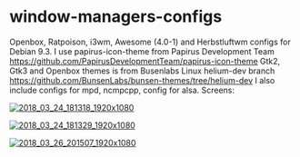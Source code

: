 # window-managers-configs
 Openbox, Ratpoison, i3wm, Awesome (4.0-1) and Herbstluftwm  configs for Debian 9.3. I use papirus-icon-theme from Papirus Development Team https://github.com/PapirusDevelopmentTeam/papirus-icon-theme
 Gtk2, Gtk3 and Openbox themes is from Busenlabs Linux helium-dev branch https://github.com/BunsenLabs/bunsen-themes/tree/helium-dev
I also include configs for mpd, ncmpcpp, config for alsa.
Screens:


<a href="https://ibb.co/gYd9n7"><img src="https://preview.ibb.co/bP0dfS/2018_03_24_181318_1920x1080.png" alt="2018_03_24_181318_1920x1080" border="0"></a>


<a href="https://ibb.co/hn4M0S"><img src="https://preview.ibb.co/fEUofS/2018_03_24_181329_1920x1080.png" alt="2018_03_24_181329_1920x1080" border="0"></a>


<a href="https://ibb.co/fbpGn7"><img src="https://preview.ibb.co/d3EhS7/2018_03_26_201507_1920x1080.png" alt="2018_03_26_201507_1920x1080" border="0"></a>
